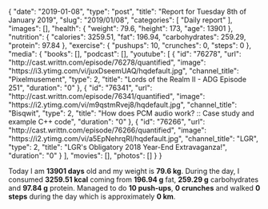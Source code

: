 {
    "date": "2019-01-08",
    "type": "post",
    "title": "Report for Tuesday 8th of January 2019",
    "slug": "2019\/01\/08",
    "categories": [
        "Daily report"
    ],
    "images": [],
    "health": {
        "weight": 79.6,
        "height": 173,
        "age": 13901
    },
    "nutrition": {
        "calories": 3259.51,
        "fat": 196.94,
        "carbohydrates": 259.29,
        "protein": 97.84
    },
    "exercise": {
        "pushups": 10,
        "crunches": 0,
        "steps": 0
    },
    "media": {
        "books": [],
        "podcast": [],
        "youtube": [
            {
                "id": "76278",
                "url": "http:\/\/cast.writtn.com\/episode\/76278\/quantified",
                "image": "https:\/\/i3.ytimg.com\/vi\/juxDseemUAQ\/hqdefault.jpg",
                "channel_title": "Pixelmusement",
                "type": 2,
                "title": "Lords of the Realm II - ADG Episode 251",
                "duration": "0"
            },
            {
                "id": "76341",
                "url": "http:\/\/cast.writtn.com\/episode\/76341\/quantified",
                "image": "https:\/\/i2.ytimg.com\/vi\/m9qstmRvej8\/hqdefault.jpg",
                "channel_title": "Bisqwit",
                "type": 2,
                "title": "How does PCM audio work? :: Case study and example C++ code",
                "duration": "0"
            },
            {
                "id": "76266",
                "url": "http:\/\/cast.writtn.com\/episode\/76266\/quantified",
                "image": "https:\/\/i2.ytimg.com\/vi\/a5EpNehrqRI\/hqdefault.jpg",
                "channel_title": "LGR",
                "type": 2,
                "title": "LGR's Obligatory 2018 Year-End Extravaganza!",
                "duration": "0"
            }
        ],
        "movies": [],
        "photos": []
    }
}

Today I am <strong>13901 days</strong> old and my weight is <strong>79.6 kg</strong>. During the day, I consumed <strong>3259.51 kcal</strong> coming from <strong>196.94 g</strong> fat, <strong>259.29 g</strong> carbohydrates and <strong>97.84 g</strong> protein. Managed to do <strong>10 push-ups</strong>, <strong>0 crunches</strong> and walked <strong>0 steps</strong> during the day which is approximately <strong>0 km</strong>.